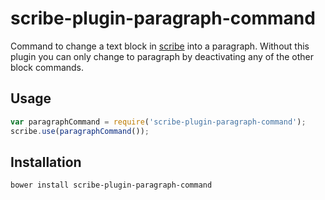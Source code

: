 # scribe-plugin-paragraph-command
Command to change a text block in [scribe](https://github.com/guardian/scribe/) into a paragraph.
Without this plugin you can only change to paragraph by deactivating any of the other block commands.

## Usage
```javascript
var paragraphCommand = require('scribe-plugin-paragraph-command');
scribe.use(paragraphCommand());
```

## Installation
```
bower install scribe-plugin-paragraph-command
```
